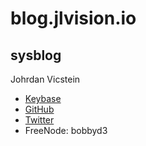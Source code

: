 # blog.jlvision.io

## sysblog

Johrdan Vicstein
- [Keybase](https://keybase.io/bobbyd3)
- [GitHub](https://github.com/bobbyd3)
- [Twitter](https://twitter.com/bobbyd3)
- FreeNode: bobbyd3
